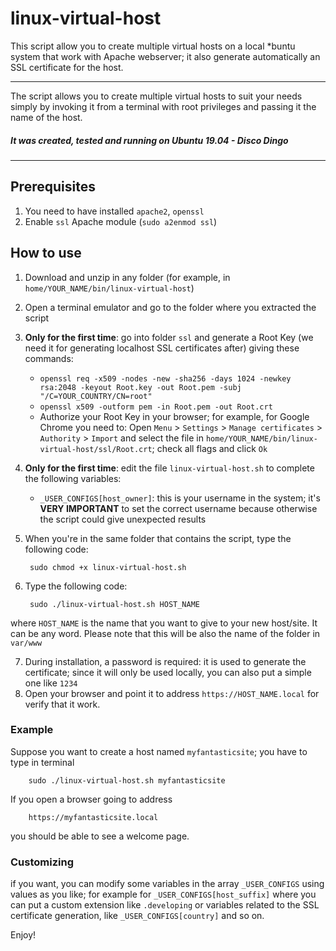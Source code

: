 linux-virtual-host
==================

This script allow you to create multiple virtual hosts on a local *buntu system that work with Apache webserver; it also generate automatically an SSL certificate for the host.

-----

The script allows you to create multiple virtual hosts to suit your needs simply by invoking it from a terminal with root privileges and passing it the name of the host. 

##### It was created, tested and running on Ubuntu 19.04 - Disco Dingo

----- 

## Prerequisites
1. You need to have installed `apache2`, `openssl`
2. Enable `ssl` Apache module (`sudo a2enmod ssl`)

## How to use
1. Download and unzip in any folder (for example, in `home/YOUR_NAME/bin/linux-virtual-host`)
2. Open a terminal emulator and go to the folder where you extracted the script
3. **Only for the first time**: go into folder `ssl` and generate a Root Key (we need it for generating localhost SSL certificates after) giving these commands:
	-  `openssl req -x509 -nodes -new -sha256 -days 1024 -newkey rsa:2048 -keyout Root.key -out Root.pem -subj "/C=YOUR_COUNTRY/CN=root"`
	-  `openssl x509 -outform pem -in Root.pem -out Root.crt`
	- Authorize your Root Key in your browser; for example, for Google Chrome you need to: Open `Menu` > `Settings` > `Manage certificates` > `Authority` > `Import` and select the file in `home/YOUR_NAME/bin/linux-virtual-host/ssl/Root.crt`; check all flags and click `Ok`
		
4. **Only for the first time**: edit the file `linux-virtual-host.sh` to complete the following variables:
	- `_USER_CONFIGS[host_owner]`: this is your username in the system; it's **VERY IMPORTANT** to set the correct username because otherwise the script could give unexpected results
	
5. When you're in the same folder that contains the script, type the following code:

		sudo chmod +x linux-virtual-host.sh
		
6. Type the following code:

		sudo ./linux-virtual-host.sh HOST_NAME
		
where `HOST_NAME` is the name that you want to give to your new host/site. It can be any word. Please note that this will be also the name of the folder in `var/www`

7. During installation, a password is required: it is used to generate the certificate; since it will only be used locally, you can also put a simple one like `1234`
8. Open your browser and point it to address `https://HOST_NAME.local` for verify that it work.

### Example

Suppose you want to create a host named `myfantasticsite`; you have to type in terminal

		sudo ./linux-virtual-host.sh myfantasticsite
		
If you open a browser going to address

		https://myfantasticsite.local
		
you should be able to see a welcome page.

### Customizing

if you want, you can modify some variables in the array `_USER_CONFIGS` using values as you like; for example for `_USER_CONFIGS[host_suffix]` where you can put a custom extension like `.developing` or variables related to the SSL certificate generation, like `_USER_CONFIGS[country]` and so on.

Enjoy!
